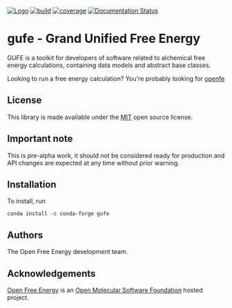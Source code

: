 [![Logo](https://img.shields.io/badge/OSMF-OpenFreeEnergy-%23002f4a)](https://openfree.energy/)
[![build](https://github.com/OpenFreeEnergy/gufe/actions/workflows/ci.yaml/badge.svg)](https://github.com/OpenFreeEnergy/gufe/actions/workflows/ci.yaml)
[![coverage](https://codecov.io/gh/OpenFreeEnergy/gufe/branch/main/graph/badge.svg)](https://codecov.io/gh/OpenFreeEnergy/gufe)
[![Documentation Status](https://readthedocs.org/projects/gufe/badge/?version=latest)](https://gufe.readthedocs.io/en/latest/?badge=latest)

# gufe - Grand Unified Free Energy

GUFE is a toolkit for developers of software related to alchemical free energy calculations,
containing data models and abstract base classes.

Looking to run a free energy calculation? You're probably looking for [openfe](https://github.com/OpenFreeEnergy/openfe)

## License

This library is made available under the [MIT](LICENSE) open source license.

## Important note

This is pre-alpha work, it should not be considered ready for production and API changes are expected at any time without prior warning.

## Installation

To install, run

```conda install -c conda-forge gufe```

## Authors

The Open Free Energy development team.

## Acknowledgements

[Open Free Energy](http://openfree.energy) is an [Open Molecular Software Foundation](https://omsf.io/) hosted project.
